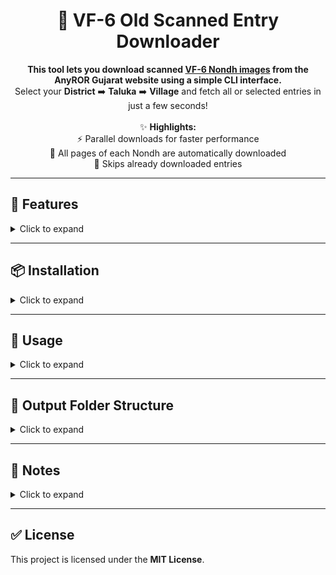 <h1 align="center">🧾 VF-6 Old Scanned Entry Downloader</h1>

<p align="center">
<b>This tool lets you download scanned <a href="https://anyror.gujarat.gov.in/">VF-6 Nondh images</a> from the AnyROR Gujarat website using a simple CLI interface.</b><br>
Select your <b>District</b> ➡️ <b>Taluka</b> ➡️ <b>Village</b> and fetch all or selected entries in just a few seconds!
<br><br>
✨ <b>Highlights:</b><br>
⚡️ Parallel downloads for faster performance<br>
📄 All pages of each Nondh are automatically downloaded<br>
🎯 Skips already downloaded entries
</p>

---

## 🚀 Features

<details>
  <summary>Click to expand</summary>

- ✅ **Command-line interface** for selecting:
  - District
  - Taluka
  - Village
- ✅ **Supports 3 types of Nondh downloads:**
  - All available (`0`)
  - Range (`e.g. 15-25`)
  - Specific list (`e.g. 12,15,17`)
- ✅ **Asynchronous check** to find the highest Nondh number quickly
- ✅ **Skips already downloaded** nondh
- ✅ **Organizes images** in folder format:

  ```
  old-vf6/District/Taluka/Village/nondh_page.jpg
  ```

</details>

---

## 📦 Installation

<details>
  <summary>Click to expand</summary>

```bash
# Clone the repository
git clone https://github.com/your-username/GJ_anyror_update.git
cd GJ_anyror_update

# Install required Python packages
pip install -r requirements.txt
```

</details>

---

## 🐍 Usage

<details>
  <summary>Click to expand</summary>

```bash
python3 anyror_old-vf6_downloader.py
```

🧭 Follow the on-screen prompts:

1. Select **District**  
2. Select **Taluka**  
3. Select **Village**  
4. Enter Nondh numbers:
   - `0` → All available
   - `15-30` → Range
   - `12,17,19` → Specific list

</details>

---

## 📁 Output Folder Structure

<details>
  <summary>Click to expand</summary>

Downloaded image files are stored as:

```
old-vf6/
└── District/
    └── Taluka/
        └── Village/
            ├── 15_1.jpg
            ├── 15_2.jpg
            ├── 16_1.jpg
            └── ...
```

</details>

---

## 🧠 Notes

<details>
  <summary>Click to expand</summary>

- Uses raw JSON from:  
  📄 [GJ_anyror_village_data.json](https://raw.githubusercontent.com/pulpyboy/Anyror/refs/heads/main/GJ_anyror_village_data.json)
- No CAPTCHA or login required
- No modification of server data — 100% read-only

</details>

---

## ✅ License

This project is licensed under the **MIT License**.
